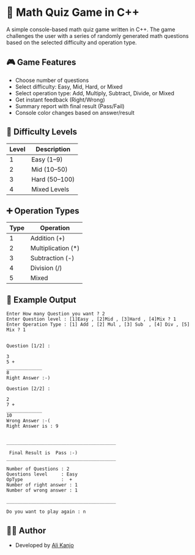 # 🧮 Math Quiz Game in C++

A simple console-based math quiz game written in C++. The game challenges the user with a series of randomly generated math questions based on the selected difficulty and operation type.

## 🎮 Game Features

- Choose number of questions
- Select difficulty: Easy, Mid, Hard, or Mixed
- Select operation type: Add, Multiply, Subtract, Divide, or Mixed
- Get instant feedback (Right/Wrong)
- Summary report with final result (Pass/Fail)
- Console color changes based on answer/result

## 🧠 Difficulty Levels

| Level | Description     |
|-------|-----------------|
| 1     | Easy (1–9)       |
| 2     | Mid (10–50)      |
| 3     | Hard (50–100)    |
| 4     | Mixed Levels     |

## ➕ Operation Types

| Type | Operation        |
|------|------------------|
| 1    | Addition (+)      |
| 2    | Multiplication (*)|
| 3    | Subtraction (-)   |
| 4    | Division (/)      |
| 5    | Mixed             |


## 📸 Example Output

```
Enter How many Question you want ? 2
Enter Question level : [1]Easy , [2]Mid , [3]Hard , [4]Mix ? 1
Enter Operation Type : [1] Add , [2] Mul , [3] Sub  , [4] Div , [5] Mix ? 1


Question [1/2] :

3
5 + 
_____________
8
Right Answer :-)

Question [2/2] :

2
7 + 
_____________
10
Wrong Answer :-(
Right Answer is : 9


________________________________________

 Final Result is  Pass :-) 
________________________________________

Number of Questions : 2
Questions level     : Easy
OpType              :  + 
Number of right answer : 1
Number of wrong answer : 1

________________________________________

Do you want to play again : n
```


## 🧑‍💻 Author

* Developed by [Ali Kanjo](https://github.com/Ali-kanjo)

